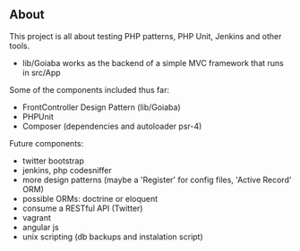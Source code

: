 ## About
This project is all about testing PHP patterns, PHP Unit, Jenkins and other tools.

- lib/Goiaba works as the backend of a simple MVC framework that runs in src/App

Some of the components included thus far:
- FrontController Design Pattern (lib/Goiaba)
- PHPUnit 
- Composer (dependencies and autoloader psr-4)

Future components:
- twitter bootstrap
- jenkins, php codesniffer
- more design patterns (maybe a 'Register' for config files, 'Active Record' ORM)
- possible ORMs: doctrine or eloquent
- consume a RESTful API (Twitter)
- vagrant
- angular js
- unix scripting (db backups and instalation script)

